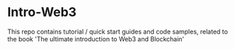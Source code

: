 # Intro-Web3
This repo contains tutorial / quick start guides and code samples, related to the book 'The ultimate introduction to Web3 and Blockchain' 
